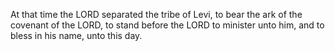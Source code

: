 At that time the LORD separated the tribe of Levi, to bear the ark of the covenant of the LORD, to stand before the LORD to minister unto him, and to bless in his name, unto this day.

